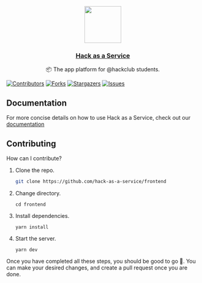 <p align="center">
   <a href="https://hackclub.app">
      <img src="https://avatars.githubusercontent.com/u/84053203?s=200&v=4" height="96">
      <h3 align="center">Hack as a Service</h3>
   </a>
      <p align="center">📦 The app platform for @hackclub students.</p>
    
</p>

[![Contributors][contributors-shield]][contributors-url]
[![Forks][forks-shield]][forks-url]
[![Stargazers][stars-shield]][stars-url]
[![Issues][issues-shield]][issues-url]

## Documentation
For more concise details on how to use Hack as a Service, check out our [documentation](https://haas.hackclub.com/docs/)

## Contributing

How can I contribute?

1. Clone the repo.
   ```sh
   git clone https://github.com/hack-as-a-service/frontend
    ```
2. Change directory.
   ``` 
   cd frontend
   ```
3. Install dependencies. 
   ```
   yarn install
   ```
   
4. Start the server.
   ```
   yarn dev
   ```
Once you have completed all these steps, you should be good to go 🚀.
You can make your desired changes, and create a pull request once you are done.

[contributors-shield]: https://img.shields.io/github/contributors/othneildrew/Best-README-Template.svg?style=for-the-badge
[contributors-url]: https://github.com/hack-as-a-service/frontend/graphs/contributors
[forks-shield]: https://img.shields.io/github/forks/hack-as-a-service/frontend.svg?style=for-the-badge
[forks-url]: https://github.com/hack-as-a-service//network/members
[stars-shield]: https://img.shields.io/github/stars/hack-as-a-service/frontend.svg?style=for-the-badge
[stars-url]: https://github.com/hack-as-a-service/frontend/stargazers
[issues-shield]: https://img.shields.io/github/issues/hack-as-a-service/frontend.svg?style=for-the-badge
[issues-url]: https://github.com/hack-as-a-service/frontend/issues
